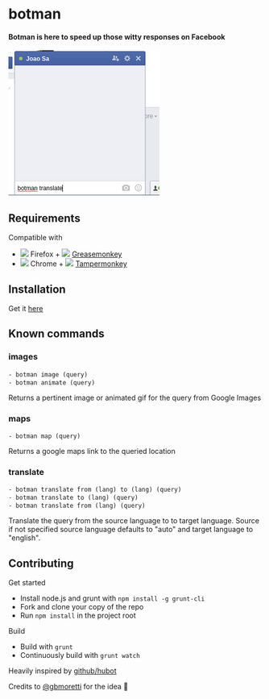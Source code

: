 # botman

#### Botman is here to speed up those witty responses on Facebook

![Demo](./demo.gif)

## Requirements

Compatible with

-   <img src="http://www.actsofvolition.com/images/firefox_icon.png" height="16px" /> Firefox + <img src="http://c.fsdn.com/allura/p/greasemonkey/icon" height="16px" />  [Greasemonkey](https://addons.mozilla.org/en-US/firefox/addon/greasemonkey/)
-   <img src="http://cdn.portableapps.com/GoogleChromePortable_128.png" height="16px" /> Chrome + <img src="http://tampermonkey.net/images/icon128.png" height="16px" />  [Tampermonkey](https://chrome.google.com/webstore/detail/tampermonkey/dhdgffkkebhmkfjojejmpbldmpobfkfo?hl=en)


## Installation

Get it [here](https://github.com/joaomsa/botman/raw/master/dist/botman.user.js)

## Known commands

### images

    - botman image (query) 
    - botman animate (query) 
    
Returns a pertinent image or animated gif for the query from Google Images

### maps

    - botman map (query)

Returns a google maps link to the queried location

### translate

    - botman translate from (lang) to (lang) (query)
    - botman translate to (lang) (query)
    - botman translate from (lang) (query)

Translate the query from the source language to to target language.
Source if not specified source language defaults to "auto" and target language to "english".

## Contributing

Get started

-   Install node.js and grunt with `npm install -g grunt-cli`
-   Fork and clone your copy of the repo
-   Run `npm install` in the project root

Build

- Build with `grunt`
- Continuously build with `grunt watch`

Heavily inspired by [github/hubot](https://github.com/github/hubot)

Credits to [@gbmoretti](https://github.com/gbmoretti) for the idea :sparkling_heart:
